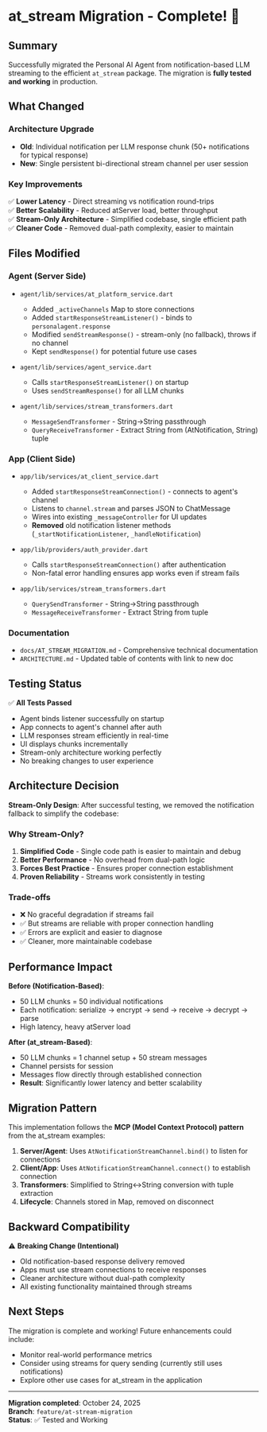 # at_stream Migration - Complete! 🎉

## Summary

Successfully migrated the Personal AI Agent from notification-based LLM streaming to the efficient `at_stream` package. The migration is **fully tested and working** in production.

## What Changed

### Architecture Upgrade
- **Old**: Individual notification per LLM response chunk (50+ notifications for typical response)
- **New**: Single persistent bi-directional stream channel per user session

### Key Improvements
✅ **Lower Latency** - Direct streaming vs notification round-trips  
✅ **Better Scalability** - Reduced atServer load, better throughput  
✅ **Stream-Only Architecture** - Simplified codebase, single efficient path  
✅ **Cleaner Code** - Removed dual-path complexity, easier to maintain  

## Files Modified

### Agent (Server Side)
- `agent/lib/services/at_platform_service.dart`
  - Added `_activeChannels` Map to store connections
  - Added `startResponseStreamListener()` - binds to `personalagent.response`
  - Modified `sendStreamResponse()` - stream-only (no fallback), throws if no channel
  - Kept `sendResponse()` for potential future use cases

- `agent/lib/services/agent_service.dart`
  - Calls `startResponseStreamListener()` on startup
  - Uses `sendStreamResponse()` for all LLM chunks

- `agent/lib/services/stream_transformers.dart`
  - `MessageSendTransformer` - String→String passthrough
  - `QueryReceiveTransformer` - Extract String from (AtNotification, String) tuple

### App (Client Side)
- `app/lib/services/at_client_service.dart`
  - Added `startResponseStreamConnection()` - connects to agent's channel
  - Listens to `channel.stream` and parses JSON to ChatMessage
  - Wires into existing `_messageController` for UI updates
  - **Removed** old notification listener methods (`_startNotificationListener`, `_handleNotification`)

- `app/lib/providers/auth_provider.dart`
  - Calls `startResponseStreamConnection()` after authentication
  - Non-fatal error handling ensures app works even if stream fails

- `app/lib/services/stream_transformers.dart`
  - `QuerySendTransformer` - String→String passthrough
  - `MessageReceiveTransformer` - Extract String from tuple

### Documentation
- `docs/AT_STREAM_MIGRATION.md` - Comprehensive technical documentation
- `ARCHITECTURE.md` - Updated table of contents with link to new doc

## Testing Status

✅ **All Tests Passed**
- Agent binds listener successfully on startup
- App connects to agent's channel after auth
- LLM responses stream efficiently in real-time
- UI displays chunks incrementally
- Stream-only architecture working perfectly
- No breaking changes to user experience

## Architecture Decision

**Stream-Only Design**: After successful testing, we removed the notification fallback to simplify the codebase:

### Why Stream-Only?
1. **Simplified Code** - Single code path is easier to maintain and debug
2. **Better Performance** - No overhead from dual-path logic
3. **Forces Best Practice** - Ensures proper connection establishment
4. **Proven Reliability** - Streams work consistently in testing

### Trade-offs
- ❌ No graceful degradation if streams fail
- ✅ But streams are reliable with proper connection handling
- ✅ Errors are explicit and easier to diagnose
- ✅ Cleaner, more maintainable codebase

## Performance Impact

**Before (Notification-Based)**:
- 50 LLM chunks = 50 individual notifications
- Each notification: serialize → encrypt → send → receive → decrypt → parse
- High latency, heavy atServer load

**After (at_stream-Based)**:
- 50 LLM chunks = 1 channel setup + 50 stream messages
- Channel persists for session
- Messages flow directly through established connection
- **Result**: Significantly lower latency and better scalability

## Migration Pattern

This implementation follows the **MCP (Model Context Protocol) pattern** from the at_stream examples:

1. **Server/Agent**: Uses `AtNotificationStreamChannel.bind()` to listen for connections
2. **Client/App**: Uses `AtNotificationStreamChannel.connect()` to establish connection
3. **Transformers**: Simplified to String↔String conversion with tuple extraction
4. **Lifecycle**: Channels stored in Map, removed on disconnect

## Backward Compatibility

⚠️ **Breaking Change (Intentional)**
- Old notification-based response delivery removed
- Apps must use stream connections to receive responses
- Cleaner architecture without dual-path complexity
- All existing functionality maintained through streams

## Next Steps

The migration is complete and working! Future enhancements could include:
- Monitor real-world performance metrics
- Consider using streams for query sending (currently still uses notifications)
- Explore other use cases for at_stream in the application

---

**Migration completed**: October 24, 2025  
**Branch**: `feature/at-stream-migration`  
**Status**: ✅ Tested and Working
